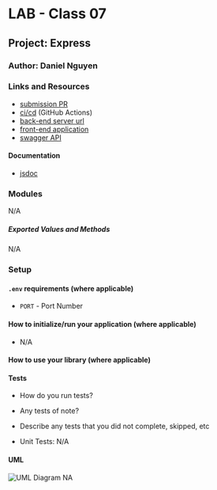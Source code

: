 # LAB - Class 07

## Project: Express

### Author: Daniel Nguyen

### Links and Resources

- [submission PR]()
- [ci/cd]() (GitHub Actions)
- [back-end server url](NA) 
- [front-end application](NA)
- [swagger API]()

#### Documentation
- [jsdoc]()

### Modules
N/A

##### Exported Values and Methods
N/A

### Setup

#### `.env` requirements (where applicable)
- `PORT` - Port Number

#### How to initialize/run your application (where applicable)
- N/A

#### How to use your library (where applicable)



#### Tests

- How do you run tests?
- Any tests of note?
- Describe any tests that you did not complete, skipped, etc 

- Unit Tests: N/A

#### UML

![UML Diagram]() NA

